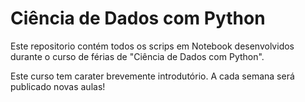 # Ciência de Dados com Python

Este repositorio contém todos os scrips em Notebook desenvolvidos durante o curso de férias de "Ciência de Dados com Python". 

Este curso tem carater brevemente introdutório. A cada semana será publicado novas aulas!
